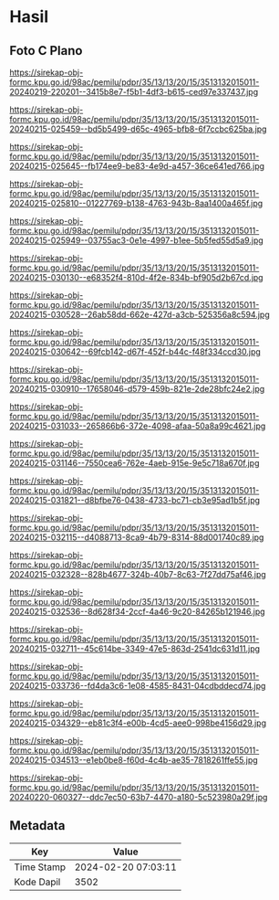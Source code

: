 # Hasil

## Foto C Plano

https://sirekap-obj-formc.kpu.go.id/98ac/pemilu/pdpr/35/13/13/20/15/3513132015011-20240219-220201--3415b8e7-f5b1-4df3-b615-ced97e337437.jpg

https://sirekap-obj-formc.kpu.go.id/98ac/pemilu/pdpr/35/13/13/20/15/3513132015011-20240215-025459--bd5b5499-d65c-4965-bfb8-6f7ccbc625ba.jpg

https://sirekap-obj-formc.kpu.go.id/98ac/pemilu/pdpr/35/13/13/20/15/3513132015011-20240215-025645--fb174ee9-be83-4e9d-a457-36ce641ed766.jpg

https://sirekap-obj-formc.kpu.go.id/98ac/pemilu/pdpr/35/13/13/20/15/3513132015011-20240215-025810--01227769-b138-4763-943b-8aa1400a465f.jpg

https://sirekap-obj-formc.kpu.go.id/98ac/pemilu/pdpr/35/13/13/20/15/3513132015011-20240215-025949--03755ac3-0e1e-4997-b1ee-5b5fed55d5a9.jpg

https://sirekap-obj-formc.kpu.go.id/98ac/pemilu/pdpr/35/13/13/20/15/3513132015011-20240215-030130--e68352f4-810d-4f2e-834b-bf905d2b67cd.jpg

https://sirekap-obj-formc.kpu.go.id/98ac/pemilu/pdpr/35/13/13/20/15/3513132015011-20240215-030528--26ab58dd-662e-427d-a3cb-525356a8c594.jpg

https://sirekap-obj-formc.kpu.go.id/98ac/pemilu/pdpr/35/13/13/20/15/3513132015011-20240215-030642--69fcb142-d67f-452f-b44c-f48f334ccd30.jpg

https://sirekap-obj-formc.kpu.go.id/98ac/pemilu/pdpr/35/13/13/20/15/3513132015011-20240215-030910--17658046-d579-459b-821e-2de28bfc24e2.jpg

https://sirekap-obj-formc.kpu.go.id/98ac/pemilu/pdpr/35/13/13/20/15/3513132015011-20240215-031033--265866b6-372e-4098-afaa-50a8a99c4621.jpg

https://sirekap-obj-formc.kpu.go.id/98ac/pemilu/pdpr/35/13/13/20/15/3513132015011-20240215-031146--7550cea6-762e-4aeb-915e-9e5c718a670f.jpg

https://sirekap-obj-formc.kpu.go.id/98ac/pemilu/pdpr/35/13/13/20/15/3513132015011-20240215-031821--d8bfbe76-0438-4733-bc71-cb3e95ad1b5f.jpg

https://sirekap-obj-formc.kpu.go.id/98ac/pemilu/pdpr/35/13/13/20/15/3513132015011-20240215-032115--d4088713-8ca9-4b79-8314-88d001740c89.jpg

https://sirekap-obj-formc.kpu.go.id/98ac/pemilu/pdpr/35/13/13/20/15/3513132015011-20240215-032328--828b4677-324b-40b7-8c63-7f27dd75af46.jpg

https://sirekap-obj-formc.kpu.go.id/98ac/pemilu/pdpr/35/13/13/20/15/3513132015011-20240215-032536--8d628f34-2ccf-4a46-9c20-84265b121946.jpg

https://sirekap-obj-formc.kpu.go.id/98ac/pemilu/pdpr/35/13/13/20/15/3513132015011-20240215-032711--45c614be-3349-47e5-863d-2541dc631d11.jpg

https://sirekap-obj-formc.kpu.go.id/98ac/pemilu/pdpr/35/13/13/20/15/3513132015011-20240215-033736--fd4da3c6-1e08-4585-8431-04cdbddecd74.jpg

https://sirekap-obj-formc.kpu.go.id/98ac/pemilu/pdpr/35/13/13/20/15/3513132015011-20240215-034329--eb81c3f4-e00b-4cd5-aee0-998be4156d29.jpg

https://sirekap-obj-formc.kpu.go.id/98ac/pemilu/pdpr/35/13/13/20/15/3513132015011-20240215-034513--e1eb0be8-f60d-4c4b-ae35-7818261ffe55.jpg

https://sirekap-obj-formc.kpu.go.id/98ac/pemilu/pdpr/35/13/13/20/15/3513132015011-20240220-060327--ddc7ec50-63b7-4470-a180-5c523980a29f.jpg


## Metadata

| Key        | Value               |
| ---------- | ------------------- |
| Time Stamp | 2024-02-20 07:03:11 |
| Kode Dapil | 3502                |



